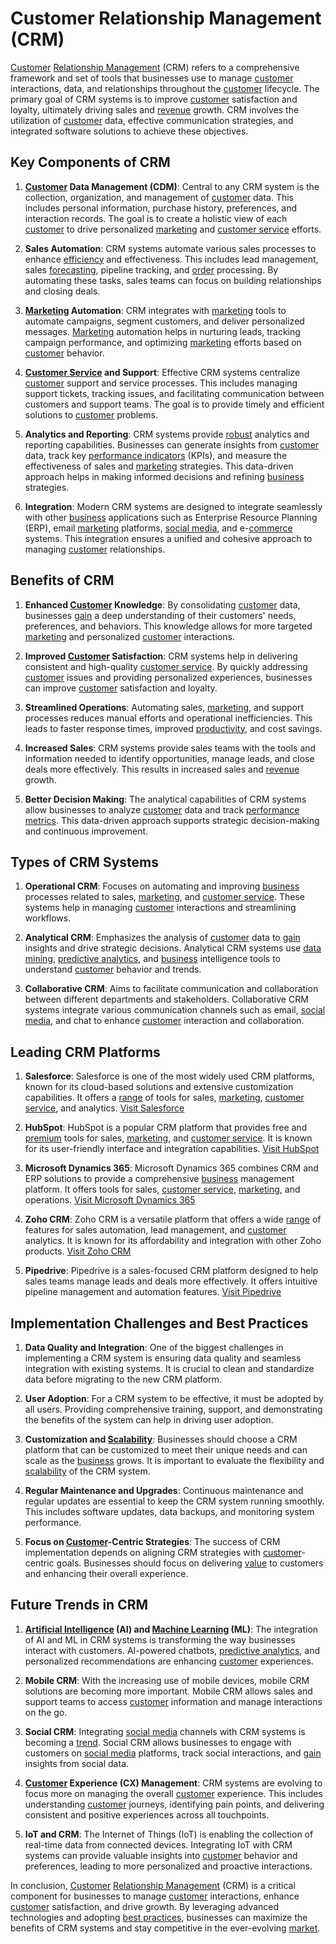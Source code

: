 # Customer Relationship Management (CRM)

[Customer](../c/customer.md) [Relationship Management](../r/relationship_management.md) (CRM) refers to a comprehensive framework and set of tools that businesses use to manage [customer](../c/customer.md) interactions, data, and relationships throughout the [customer](../c/customer.md) lifecycle. The primary goal of CRM systems is to improve [customer](../c/customer.md) satisfaction and loyalty, ultimately driving sales and [revenue](../r/revenue.md) growth. CRM involves the utilization of [customer](../c/customer.md) data, effective communication strategies, and integrated software solutions to achieve these objectives.

## Key Components of CRM

1. **[Customer](../c/customer.md) Data Management (CDM)**: Central to any CRM system is the collection, organization, and management of [customer](../c/customer.md) data. This includes personal information, purchase history, preferences, and interaction records. The goal is to create a holistic view of each [customer](../c/customer.md) to drive personalized [marketing](../m/marketing.md) and [customer service](../c/customer_service.md) efforts.

2. **Sales Automation**: CRM systems automate various sales processes to enhance [efficiency](../e/efficiency.md) and effectiveness. This includes lead management, sales [forecasting](../f/forecasting.md), pipeline tracking, and [order](../o/order.md) processing. By automating these tasks, sales teams can focus on building relationships and closing deals.

3. **[Marketing](../m/marketing.md) Automation**: CRM integrates with [marketing](../m/marketing.md) tools to automate campaigns, segment customers, and deliver personalized messages. [Marketing](../m/marketing.md) automation helps in nurturing leads, tracking campaign performance, and optimizing [marketing](../m/marketing.md) efforts based on [customer](../c/customer.md) behavior.

4. **[Customer Service](../c/customer_service.md) and Support**: Effective CRM systems centralize [customer](../c/customer.md) support and service processes. This includes managing support tickets, tracking issues, and facilitating communication between customers and support teams. The goal is to provide timely and efficient solutions to [customer](../c/customer.md) problems.

5. **Analytics and Reporting**: CRM systems provide [robust](../r/robust.md) analytics and reporting capabilities. Businesses can generate insights from [customer](../c/customer.md) data, track key [performance indicators](../p/performance_indicators.md) (KPIs), and measure the effectiveness of sales and [marketing](../m/marketing.md) strategies. This data-driven approach helps in making informed decisions and refining [business](../b/business.md) strategies.

6. **Integration**: Modern CRM systems are designed to integrate seamlessly with other [business](../b/business.md) applications such as Enterprise Resource Planning (ERP), email [marketing](../m/marketing.md) platforms, [social media](../s/social_media.md), and e-[commerce](../c/commerce.md) systems. This integration ensures a unified and cohesive approach to managing [customer](../c/customer.md) relationships.

## Benefits of CRM

1. **Enhanced [Customer](../c/customer.md) Knowledge**: By consolidating [customer](../c/customer.md) data, businesses [gain](../g/gain.md) a deep understanding of their customers' needs, preferences, and behaviors. This knowledge allows for more targeted [marketing](../m/marketing.md) and personalized [customer](../c/customer.md) interactions.

2. **Improved [Customer](../c/customer.md) Satisfaction**: CRM systems help in delivering consistent and high-quality [customer service](../c/customer_service.md). By quickly addressing [customer](../c/customer.md) issues and providing personalized experiences, businesses can improve [customer](../c/customer.md) satisfaction and loyalty.

3. **Streamlined Operations**: Automating sales, [marketing](../m/marketing.md), and support processes reduces manual efforts and operational inefficiencies. This leads to faster response times, improved [productivity](../p/productivity.md), and cost savings.

4. **Increased Sales**: CRM systems provide sales teams with the tools and information needed to identify opportunities, manage leads, and close deals more effectively. This results in increased sales and [revenue](../r/revenue.md) growth.

5. **Better Decision Making**: The analytical capabilities of CRM systems allow businesses to analyze [customer](../c/customer.md) data and track [performance metrics](../p/performance_metrics.md). This data-driven approach supports strategic decision-making and continuous improvement.

## Types of CRM Systems

1. **Operational CRM**: Focuses on automating and improving [business](../b/business.md) processes related to sales, [marketing](../m/marketing.md), and [customer service](../c/customer_service.md). These systems help in managing [customer](../c/customer.md) interactions and streamlining workflows.

2. **Analytical CRM**: Emphasizes the analysis of [customer](../c/customer.md) data to [gain](../g/gain.md) insights and drive strategic decisions. Analytical CRM systems use [data mining](../d/data_mining.md), [predictive analytics](../p/predictive_analytics.md), and [business](../b/business.md) intelligence tools to understand [customer](../c/customer.md) behavior and trends.

3. **Collaborative CRM**: Aims to facilitate communication and collaboration between different departments and stakeholders. Collaborative CRM systems integrate various communication channels such as email, [social media](../s/social_media.md), and chat to enhance [customer](../c/customer.md) interaction and collaboration.

## Leading CRM Platforms

1. **Salesforce**: Salesforce is one of the most widely used CRM platforms, known for its cloud-based solutions and extensive customization capabilities. It offers a [range](../r/range.md) of tools for sales, [marketing](../m/marketing.md), [customer service](../c/customer_service.md), and analytics. [Visit Salesforce](https://www.salesforce.com/)

2. **HubSpot**: HubSpot is a popular CRM platform that provides free and [premium](../p/premium.md) tools for sales, [marketing](../m/marketing.md), and [customer service](../c/customer_service.md). It is known for its user-friendly interface and integration capabilities. [Visit HubSpot](https://www.hubspot.com/)

3. **Microsoft Dynamics 365**: Microsoft Dynamics 365 combines CRM and ERP solutions to provide a comprehensive [business](../b/business.md) management platform. It offers tools for sales, [customer service](../c/customer_service.md), [marketing](../m/marketing.md), and operations. [Visit Microsoft Dynamics 365](https://dynamics.microsoft.com/)

4. **Zoho CRM**: Zoho CRM is a versatile platform that offers a wide [range](../r/range.md) of features for sales automation, lead management, and [customer](../c/customer.md) analytics. It is known for its affordability and integration with other Zoho products. [Visit Zoho CRM](https://www.zoho.com/crm/)

5. **Pipedrive**: Pipedrive is a sales-focused CRM platform designed to help sales teams manage leads and deals more effectively. It offers intuitive pipeline management and automation features. [Visit Pipedrive](https://www.pipedrive.com/)

## Implementation Challenges and Best Practices

1. **Data Quality and Integration**: One of the biggest challenges in implementing a CRM system is ensuring data quality and seamless integration with existing systems. It is crucial to clean and standardize data before migrating to the new CRM platform.

2. **User Adoption**: For a CRM system to be effective, it must be adopted by all users. Providing comprehensive training, support, and demonstrating the benefits of the system can help in driving user adoption.

3. **Customization and [Scalability](../s/scalability.md)**: Businesses should choose a CRM platform that can be customized to meet their unique needs and can scale as the [business](../b/business.md) grows. It is important to evaluate the flexibility and [scalability](../s/scalability.md) of the CRM system.

4. **Regular Maintenance and Upgrades**: Continuous maintenance and regular updates are essential to keep the CRM system running smoothly. This includes software updates, data backups, and monitoring system performance.

5. **Focus on [Customer](../c/customer.md)-Centric Strategies**: The success of CRM implementation depends on aligning CRM strategies with [customer](../c/customer.md)-centric goals. Businesses should focus on delivering [value](../v/value.md) to customers and enhancing their overall experience.

## Future Trends in CRM

1. **[Artificial Intelligence](../a/artificial_intelligence_in_trading.md) (AI) and [Machine Learning](../m/machine_learning.md) (ML)**: The integration of AI and ML in CRM systems is transforming the way businesses interact with customers. AI-powered chatbots, [predictive analytics](../p/predictive_analytics.md), and personalized recommendations are enhancing [customer](../c/customer.md) experiences.

2. **Mobile CRM**: With the increasing use of mobile devices, mobile CRM solutions are becoming more important. Mobile CRM allows sales and support teams to access [customer](../c/customer.md) information and manage interactions on the go.

3. **Social CRM**: Integrating [social media](../s/social_media.md) channels with CRM systems is becoming a [trend](../t/trend.md). Social CRM allows businesses to engage with customers on [social media](../s/social_media.md) platforms, track social interactions, and [gain](../g/gain.md) insights from social data.

4. **[Customer](../c/customer.md) Experience (CX) Management**: CRM systems are evolving to focus more on managing the overall [customer](../c/customer.md) experience. This includes understanding [customer](../c/customer.md) journeys, identifying pain points, and delivering consistent and positive experiences across all touchpoints.

5. **IoT and CRM**: The Internet of Things (IoT) is enabling the collection of real-time data from connected devices. Integrating IoT with CRM systems can provide valuable insights into [customer](../c/customer.md) behavior and preferences, leading to more personalized and proactive interactions.

In conclusion, [Customer](../c/customer.md) [Relationship Management](../r/relationship_management.md) (CRM) is a critical component for businesses to manage [customer](../c/customer.md) interactions, enhance [customer](../c/customer.md) satisfaction, and drive growth. By leveraging advanced technologies and adopting [best practices](../b/best_practices.md), businesses can maximize the benefits of CRM systems and stay competitive in the ever-evolving [market](../m/market.md).